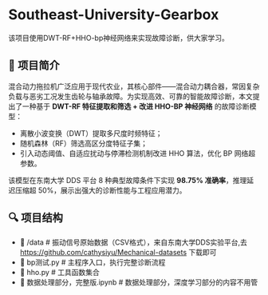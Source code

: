 # Southeast-University-Gearbox
该项目使用DWT-RF+HHO-bp神经网络来实现故障诊断，供大家学习。
## 📘 项目简介

混合动力拖拉机广泛应用于现代农业，其核心部件——混合动力耦合器，常因复杂负载与恶劣工况发生齿轮与轴承故障。为实现高效、可靠的智能故障诊断，本文提出了一种基于 **DWT-RF 特征提取和筛选 + 改进 HHO-BP 神经网络** 的故障诊断模型：

- 离散小波变换（DWT）提取多尺度时频特征；
- 随机森林（RF）筛选高区分度特征子集；
- 引入动态阈值、自适应扰动与停滞检测机制改进 HHO 算法，优化 BP 网络超参数。

该模型在东南大学 DDS 平台 8 种典型故障条件下实现 **98.75% 准确率**，推理延迟压缩超 50%，展示出强大的诊断性能与工程应用潜力。
## 🔍 项目结构
- 📁 /data              # 振动信号原始数据（CSV格式），来自东南大学DDS实验平台,去 https://github.com/cathysiyu/Mechanical-datasets 下载即可
- 📄 bp测试.py          # 主程序入口，执行完整诊断流程
- 📄 hho.py             # 工具函数集合
- 📄 数据处理部分，完整版.ipynb      # 数据处理部分，深度学习部分的内容不用管
